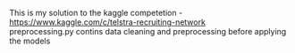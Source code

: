 This is my solution to the kaggle competetion - https://www.kaggle.com/c/telstra-recruiting-network   
preprocessing.py contins data cleaning and preprocessing before applying the models
